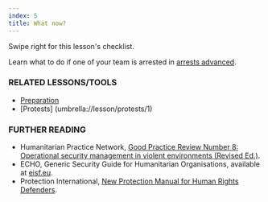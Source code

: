 ```yaml
---
index: 5
title: What now?
---
```

Swipe right for this lesson's checklist.

Learn what to do if one of your team is arrested in [arrests advanced](umbrella://lesson/arrests/1).

### RELATED LESSONS/TOOLS

*   [Preparation](umbrella://lesson/preparation)
*	[Protests] (umbrella://lesson/protests/1)


### FURTHER READING

*   Humanitarian Practice Network, [Good Practice Review Number 8: Operational security management in violent environments (Revised Ed.)](http://odihpn.org/wp-content/uploads/2010/11/GPR_8_revised2.pdf).
*   ECHO, Generic Security Guide for Humanitarian Organisations, available at [eisf.eu](https://www.eisf.eu/library/generic-security-guide-for-humanitarian-organisations/).
*   Protection International, [New Protection Manual for Human Rights Defenders](https://www.protectioninternational.org/en/node/1106).